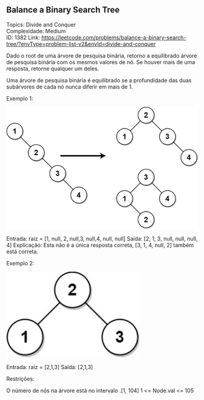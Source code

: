 ## Balance a Binary Search Tree

Topics: Divide and Conquer  
Complexidade: Medium  
ID: 1382
Link: https://leetcode.com/problems/balance-a-binary-search-tree/?envType=problem-list-v2&envId=divide-and-conquer

Dado o root de uma árvore de pesquisa binária, retorno a equilibrado árvore de pesquisa binária com os mesmos valores de nó. Se houver mais de uma resposta, retorne qualquer um deles.

Uma árvore de pesquisa binária é equilibrado se a profundidade das duas subárvores de cada nó nunca diferir em mais de 1.

Exemplo 1:

<img src="assets/balance1-tree.jpg" alt="Balance tree" width="720">

Entrada: raiz = [1, null, 2, null,3, null,4, null, null]
Saída: [2, 1, 3, null, null, null, 4]
Explicação: Esta não é a única resposta correta, [3, 1, 4, null, 2] também está correta.

Exemplo 2:

<img src="assets/balanced2-tree.jpg" alt="Balanced tree" width="350">

Entrada: raiz = [2,1,3]
Saída: [2,1,3]

Restrições:

O número de nós na árvore está no intervalo .[1, 104]
1 <= Node.val <= 105
